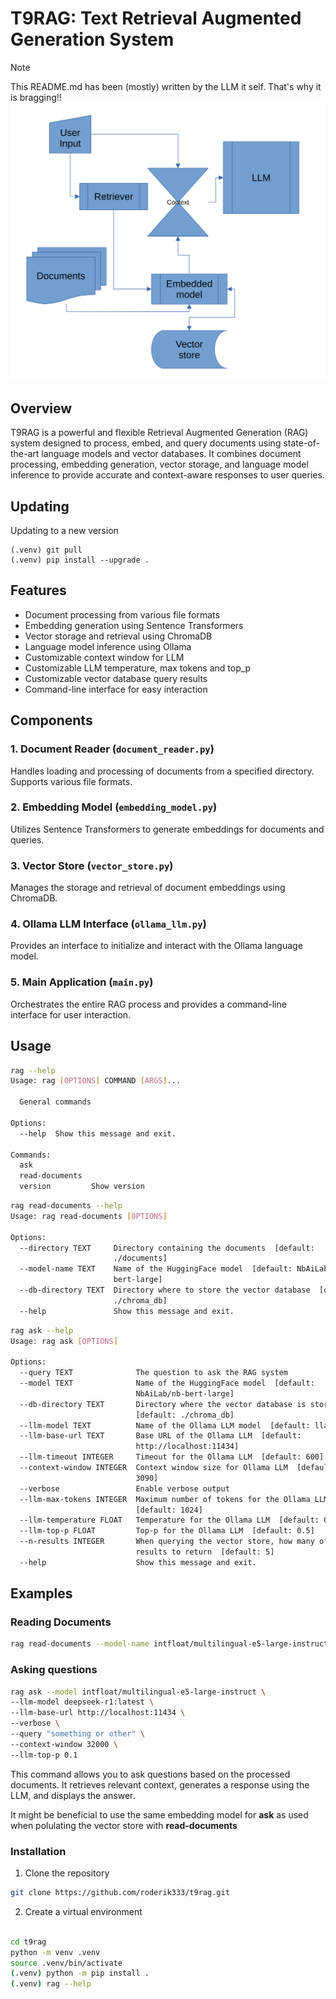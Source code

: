 # T9RAG: Text Retrieval Augmented Generation System

> [!NOTE]
> This README.md has been (mostly) written by the LLM it self. That's why it is bragging!!
> ![image](./img/processchart.png "Process flow")

## Overview

T9RAG is a powerful and flexible Retrieval Augmented Generation (RAG) system designed to process, embed, and query documents using state-of-the-art language models and vector databases. It combines document processing, embedding generation, vector storage, and language model inference to provide accurate and context-aware responses to user queries.

## Updating

Updating to a new version

```
(.venv) git pull
(.venv) pip install --upgrade .
```

## Features

- Document processing from various file formats
- Embedding generation using Sentence Transformers
- Vector storage and retrieval using ChromaDB
- Language model inference using Ollama
- Customizable context window for LLM
- Customizable LLM temperature, max tokens and top_p
- Customizable vector database query results
- Command-line interface for easy interaction

## Components

### 1. Document Reader (`document_reader.py`)

Handles loading and processing of documents from a specified directory. Supports various file formats.

### 2. Embedding Model (`embedding_model.py`)

Utilizes Sentence Transformers to generate embeddings for documents and queries.

### 3. Vector Store (`vector_store.py`)

Manages the storage and retrieval of document embeddings using ChromaDB.

### 4. Ollama LLM Interface (`ollama_llm.py`)

Provides an interface to initialize and interact with the Ollama language model.

### 5. Main Application (`main.py`)

Orchestrates the entire RAG process and provides a command-line interface for user interaction.

## Usage

```bash
rag --help
Usage: rag [OPTIONS] COMMAND [ARGS]...

  General commands

Options:
  --help  Show this message and exit.

Commands:
  ask
  read-documents
  version         Show version
```

```bash
rag read-documents --help
Usage: rag read-documents [OPTIONS]

Options:
  --directory TEXT     Directory containing the documents  [default:
                       ./documents]
  --model-name TEXT    Name of the HuggingFace model  [default: NbAiLab/nb-
                       bert-large]
  --db-directory TEXT  Directory where to store the vector database  [default:
                       ./chroma_db]
  --help               Show this message and exit.
```

```bash
rag ask --help
Usage: rag ask [OPTIONS]

Options:
  --query TEXT              The question to ask the RAG system
  --model TEXT              Name of the HuggingFace model  [default:
                            NbAiLab/nb-bert-large]
  --db-directory TEXT       Directory where the vector database is stored
                            [default: ./chroma_db]
  --llm-model TEXT          Name of the Ollama LLM model  [default: llama3.2]
  --llm-base-url TEXT       Base URL of the Ollama LLM  [default:
                            http://localhost:11434]
  --llm-timeout INTEGER     Timeout for the Ollama LLM  [default: 600]
  --context-window INTEGER  Context window size for Ollama LLM  [default:
                            3090]
  --verbose                 Enable verbose output
  --llm-max-tokens INTEGER  Maximum number of tokens for the Ollama LLM
                            [default: 1024]
  --llm-temperature FLOAT   Temperature for the Ollama LLM  [default: 0.3]
  --llm-top-p FLOAT         Top-p for the Ollama LLM  [default: 0.5]
  --n-results INTEGER       When querying the vector store, how many of
                            results to return  [default: 5]
  --help                    Show this message and exit.
```

## Examples

### Reading Documents

```bash
rag read-documents --model-name intfloat/multilingual-e5-large-instruct
```

### Asking questions

```bash
rag ask --model intfloat/multilingual-e5-large-instruct \
--llm-model deepseek-r1:latest \
--llm-base-url http://localhost:11434 \
--verbose \
--query "something or other" \
--context-window 32000 \
--llm-top-p 0.1

```

This command allows you to ask questions based on the processed documents. It retrieves relevant context, generates a response using the LLM, and displays the answer.

It might be beneficial to use the same embedding model for **ask** as used when polulating the vector store with **read-documents**

### Installation

1. Clone the repository

```bash
git clone https://github.com/roderik333/t9rag.git
```

2. Create a virtual environment

```bash

cd t9rag
python -m venv .venv
source .venv/bin/activate
(.venv) python -m pip install .
(.venv) rag --help
```
